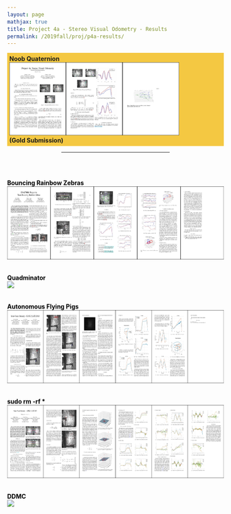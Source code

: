 ```yaml
---
layout: page
mathjax: true
title: Project 4a - Stereo Visual Odometry - Results
permalink: /2019fall/proj/p4a-results/
---
```



<!-- Gold -->
<p style="background-color:#f4c842; padding:5px">
<b>Noob Quaternion</b><br>
<a href="/Reports/p4a/aroraprateek.pdf">
<img src="/Reports/p4a/aroraprateek.jpg" height="170"></a><br>
<b>(Gold Submission)<br>

<!-- Other Submissions -->

<p></p>

<center>
<hr width="50%">
</center>
<br><br>

<font color="black">

<b><b>Bouncing Rainbow Zebras</b><br>
</b><a href="/Reports/p4a/holumerik.pdf"> 
<img src="/Reports/p4a/holumerik.jpg" height="170"></a>
<br><br>

<b><b>Quadminator</b><br>
</b><a href="/Reports/p4a/carrilloestefany.pdf"> 
<img src="/Reports/p4a/carrilloestefany.jpg" height="170"></a>
<br><br>

<b><b>Autonomous Flying Pigs</b><br>
</b><a href="/Reports/p4a/lumbaravi.pdf"> 
<img src="/Reports/p4a/lumbaravi.jpg" height="170"></a>
<br><br>

<b><b><text>sudo rm -rf *</text></b><br>
</b><a href="/Reports/p4a/rehmnicholas.pdf"> 
<img src="/Reports/p4a/rehmnicholas.jpg" height="170"></a>
<br><br>

<b><b>DDMC</b><br>
</b><a href="/Reports/p4a/kurtiaktimothy.pdf"> 
<img src="/Reports/p4a/kurtiaktimothy.jpg" height="170"></a>
<br><br>
